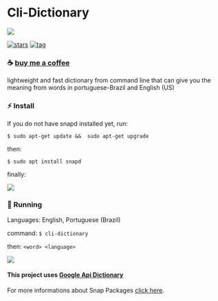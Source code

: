 # Cli-Dictionary

![](https://github.com/ropoko/cli-dictionary/blob/main/assets/icon.png)

[![stars](https://img.shields.io/github/stars/ropoko/cli-dictionary?style=flat-square)](https://github.com/ropoko/cli-dictionary/stargazers/)
[![tag](https://img.shields.io/github/tag/ropoko/cli-dictionary)](https://gitHub.com/ropoko/cli-dictionary/tags/)

### :coffee: [buy me a coffee](https://picpay.me/ropoko) 

lightweight and fast dictionary from command line that can give you the meaning from words in portuguese-Brazil and English (US)

### :zap: Install

If you do not have snapd installed yet, run: 

`$ sudo apt-get update &&  sudo apt-get upgrade`

then:

`$ sudo apt install snapd`

finally:

[![](https://snapcraft.io/static/images/badges/en/snap-store-black.svg)](https://snapcraft.io/cli-dictionary)

### :rocket: Running

Languages: English, Portuguese (Brazil)

command: `$ cli-dictionary`

then: `<word> <language>`

![](https://github.com/ropoko/cli-dictionary/blob/main/assets/demo.gif)

#### This project uses [Google Api Dictionary](https://github.com/meetDeveloper/googleDictionaryAPI)

For more informations about Snap Packages  [click here](https://snapcraft.io/docs).
